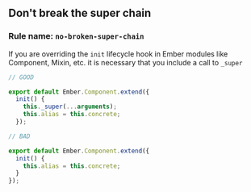 ## Don't break the super chain

### Rule name: `no-broken-super-chain`

If you are overriding the `init` lifecycle hook in Ember modules like Component, Mixin, etc. it is necessary that you include a call to `_super`

```javascript
// GOOD

export default Ember.Component.extend({
  init() {
    this._super(...arguments);
    this.alias = this.concrete;
  });
```

```javascript
// BAD

export default Ember.Component.extend({
  init() {
    this.alias = this.concrete;
  }
});
```